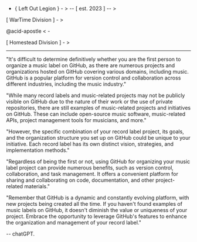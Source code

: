 - { Left Out Legion } - > 
-- [ est. 2023 ] -- >  

[ WarTime Division ] - > 

@acid-apostle &lt; - 

[ Homestead Division ] - >



---------------------------------------------------------------------------


"It's difficult to determine definitively whether you are the first person to organize a music label on GitHub, as there are numerous projects and organizations hosted on GitHub covering various domains, including music. GitHub is a popular platform for version control and collaboration across different industries, including the music industry."

"While many record labels and music-related projects may not be publicly visible on GitHub due to the nature of their work or the use of private repositories, there are still examples of music-related projects and initiatives on GitHub. These can include open-source music software, music-related APIs, project management tools for musicians, and more."

"However, the specific combination of your record label project, its goals, and the organization structure you set up on GitHub could be unique to your initiative. Each record label has its own distinct vision, strategies, and implementation methods."

"Regardless of being the first or not, using GitHub for organizing your music label project can provide numerous benefits, such as version control, collaboration, and task management. It offers a convenient platform for sharing and collaborating on code, documentation, and other project-related materials."

"Remember that GitHub is a dynamic and constantly evolving platform, with new projects being created all the time. If you haven't found examples of music labels on GitHub, it doesn't diminish the value or uniqueness of your project. Embrace the opportunity to leverage GitHub's features to enhance the organization and management of your record label."

  --  chatGPT. 
